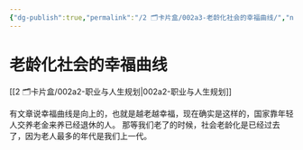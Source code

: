 ```yaml
---
{"dg-publish":true,"permalink":"/2 🗂️卡片盒/002a3-老龄化社会的幸福曲线/","noteIcon":"1","created":"2024-09-22T22:33","updated":"2024-10-04T09:12"}
---
```


# 老龄化社会的幸福曲线

[[2 🗂️卡片盒/002a2-职业与人生规划\|002a2-职业与人生规划]]

有文章说幸福曲线是向上的，也就是越老越幸福，现在确实是这样的，国家靠年轻人交养老金来养已经退休的人。
那等我们老了的时候，社会老龄化是已经过去了，因为老人最多的年代是我们上一代。